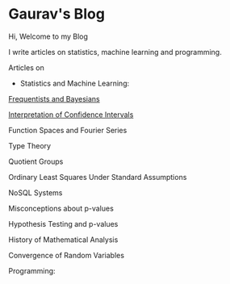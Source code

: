 # Gaurav's Blog

Hi, Welcome to my Blog

I write articles on statistics, machine learning and programming.

Articles on 
- Statistics and Machine Learning:
 
[Frequentists and Bayesians](https://gvsh.github.io/2021/07/03/frequentists_and_bayesians.html)

[Interpretation of Confidence Intervals](https://gvsh.github.io/2021/07/03/confidence_interval_interpretation.html)

Function Spaces and Fourier Series

Type Theory

Quotient Groups

Ordinary Least Squares Under Standard Assumptions

NoSQL Systems

Misconceptions about p-values

Hypothesis Testing and p-values

History of Mathematical Analysis

Convergence of Random Variables


Programming:


